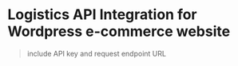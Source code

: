 # Logistics API Integration for Wordpress e-commerce website

> include API key and request endpoint URL

> 